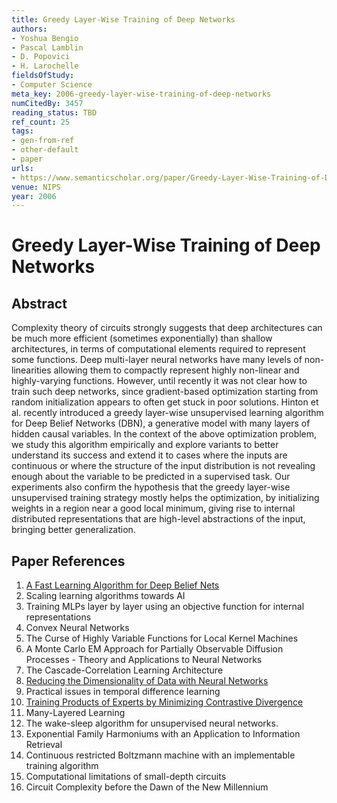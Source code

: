 ```yaml
---
title: Greedy Layer-Wise Training of Deep Networks
authors:
- Yoshua Bengio
- Pascal Lamblin
- D. Popovici
- H. Larochelle
fieldsOfStudy:
- Computer Science
meta_key: 2006-greedy-layer-wise-training-of-deep-networks
numCitedBy: 3457
reading_status: TBD
ref_count: 25
tags:
- gen-from-ref
- other-default
- paper
urls:
- https://www.semanticscholar.org/paper/Greedy-Layer-Wise-Training-of-Deep-Networks-Bengio-Lamblin/355d44f53428b1ac4fb2ab468d593c720640e5bd?sort=total-citations
venue: NIPS
year: 2006
---
```


# Greedy Layer-Wise Training of Deep Networks

## Abstract

Complexity theory of circuits strongly suggests that deep architectures can be much more efficient (sometimes exponentially) than shallow architectures, in terms of computational elements required to represent some functions. Deep multi-layer neural networks have many levels of non-linearities allowing them to compactly represent highly non-linear and highly-varying functions. However, until recently it was not clear how to train such deep networks, since gradient-based optimization starting from random initialization appears to often get stuck in poor solutions. Hinton et al. recently introduced a greedy layer-wise unsupervised learning algorithm for Deep Belief Networks (DBN), a generative model with many layers of hidden causal variables. In the context of the above optimization problem, we study this algorithm empirically and explore variants to better understand its success and extend it to cases where the inputs are continuous or where the structure of the input distribution is not revealing enough about the variable to be predicted in a supervised task. Our experiments also confirm the hypothesis that the greedy layer-wise unsupervised training strategy mostly helps the optimization, by initializing weights in a region near a good local minimum, giving rise to internal distributed representations that are high-level abstractions of the input, bringing better generalization.

## Paper References

1. [A Fast Learning Algorithm for Deep Belief Nets](2006-a-fast-learning-algorithm-for-deep-belief-nets)
2. Scaling learning algorithms towards AI
3. Training MLPs layer by layer using an objective function for internal representations
4. Convex Neural Networks
5. The Curse of Highly Variable Functions for Local Kernel Machines
6. A Monte Carlo EM Approach for Partially Observable Diffusion Processes - Theory and Applications to Neural Networks
7. The Cascade-Correlation Learning Architecture
8. [Reducing the Dimensionality of Data with Neural Networks](2006-reducing-the-dimensionality-of-data-with-neural-networks)
9. Practical issues in temporal difference learning
10. [Training Products of Experts by Minimizing Contrastive Divergence](2002-training-products-of-experts-by-minimizing-contrastive-divergence)
11. Many-Layered Learning
12. The wake-sleep algorithm for unsupervised neural networks.
13. Exponential Family Harmoniums with an Application to Information Retrieval
14. Continuous restricted Boltzmann machine with an implementable training algorithm
15. Computational limitations of small-depth circuits
16. Circuit Complexity before the Dawn of the New Millennium
